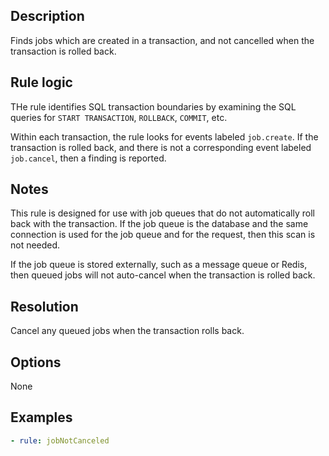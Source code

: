## Description

Finds jobs which are created in a transaction, and not cancelled when the transaction is rolled
back.

## Rule logic

THe rule identifies SQL transaction boundaries by examining the SQL queries for `START TRANSACTION`,
`ROLLBACK`, `COMMIT`, etc.

Within each transaction, the rule looks for events labeled `job.create`. If the transaction is
rolled back, and there is not a corresponding event labeled `job.cancel`, then a finding is
reported.

## Notes

This rule is designed for use with job queues that do not automatically roll back with the
transaction. If the job queue is the database and the same connection is used for the job queue and
for the request, then this scan is not needed.

If the job queue is stored externally, such as a message queue or Redis, then queued jobs will not
auto-cancel when the transaction is rolled back.

## Resolution

Cancel any queued jobs when the transaction rolls back.

## Options

None

## Examples

```yaml
- rule: jobNotCanceled
```
